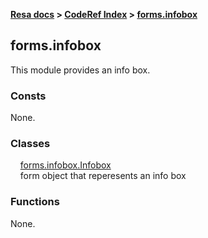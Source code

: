 **[Resa docs](../../index.md) > [CodeRef Index](../index.md) > [forms.infobox](#formsinfobox)**

## forms.infobox

This module provides an info box.

### Consts

None.

### Classes

&nbsp;&nbsp;&nbsp;&nbsp;[forms.infobox.Infobox](cinfobox.md#formsinfoboxinfobox)<br>
&nbsp;&nbsp;&nbsp;&nbsp;form object that reperesents an info box

### Functions

None.
